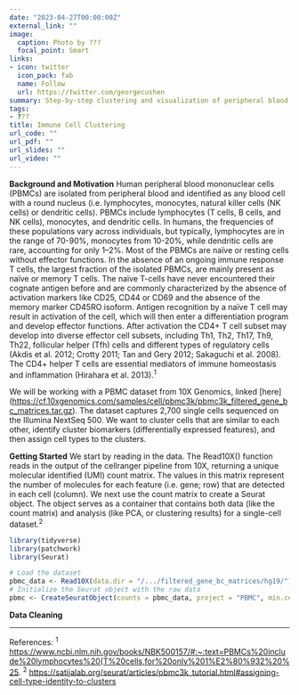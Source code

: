 ```yaml
---
date: "2023-04-27T00:00:00Z"
external_link: ""
image:
  caption: Photo by ???
  focal_point: Smart
links:
- icon: twitter
  icon_pack: fab
  name: Follow
  url: https://twitter.com/georgecushen
summary: Step-by-step clustering and visualization of peripheral blood mononuclear cells (PBMC).
tags:
- ???
title: Immune Cell Clustering
url_code: ""
url_pdf: ""
url_slides: ""
url_video: ""
---
```

**Background and Motivation**
Human peripheral blood mononuclear cells (PBMCs) are isolated from peripheral blood and identified as any blood cell with a round nucleus (i.e. lymphocytes, monocytes, natural killer cells (NK cells) or dendritic cells). PBMCs include lymphocytes (T cells, B cells, and NK cells), monocytes, and dendritic cells. In humans, the frequencies of these populations vary across individuals, but typically, lymphocytes are in the range of 70-90%, monocytes from 10-20%, while dendritic cells are rare, accounting for only 1–2%. Most of the PBMCs are naïve or resting cells without effector functions. In the absence of an ongoing immune response T cells, the largest fraction of the isolated PBMCs, are mainly present as naïve or memory T cells. The naïve T-cells have never encountered their cognate antigen before and are commonly characterized by the absence of activation markers like CD25, CD44 or CD69 and the absence of the memory marker CD45RO isoform. Antigen recognition by a naïve T cell may result in activation of the cell, which will then enter a differentiation program and develop effector functions. After activation the CD4+ T cell subset may develop into diverse effector cell subsets, including Th1, Th2, Th17, Th9, Th22, follicular helper (Tfh) cells and different types of regulatory cells (Akdis et al. 2012; Crotty 2011; Tan and Gery 2012; Sakaguchi et al. 2008). The CD4+ helper T cells are essential mediators of immune homeostasis and inflammation (Hirahara et al. 2013).<sup>1</sup>

We will be working with a PBMC dataset from 10X Genomics, linked [here] (https://cf.10xgenomics.com/samples/cell/pbmc3k/pbmc3k_filtered_gene_bc_matrices.tar.gz). The dataset captures 2,700 single cells sequenced on the Illumina NextSeq 500. We want to cluster cells that are similar to each other, identify cluster biomarkers (differentially expressed features), and then assign cell types to the clusters.

**Getting Started**
We start by reading in the data. The Read10X() function reads in the output of the cellranger pipeline from 10X, returning a unique molecular identified (UMI) count matrix. The values in this matrix represent the number of molecules for each feature (i.e. gene; row) that are detected in each cell (column). We next use the count matrix to create a Seurat object. The object serves as a container that contains both data (like the count matrix) and analysis (like PCA, or clustering results) for a single-cell dataset.<sup>2</sup>

```R
library(tidyverse)
library(patchwork)
library(Seurat)

# Load the dataset
pbmc_data <- Read10X(data.dir = "/.../filtered_gene_bc_matrices/hg19/")
# Initialize the Seurat object with the raw data
pbmc <- CreateSeuratObject(counts = pbmc_data, project = "PBMC", min.cells = 1, min.features = 100)
```

**Data Cleaning**









_____
References:
<sup>1</sup> https://www.ncbi.nlm.nih.gov/books/NBK500157/#:~:text=PBMCs%20include%20lymphocytes%20(T%20cells,for%20only%201%E2%80%932%20%25.
<sup>2</sup> https://satijalab.org/seurat/articles/pbmc3k_tutorial.html#assigning-cell-type-identity-to-clusters

